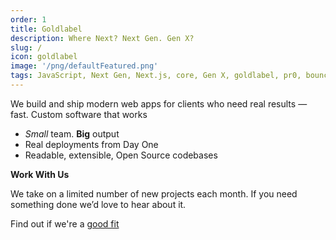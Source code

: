 ```yaml
---
order: 1
title: Goldlabel
description: Where Next? Next Gen. Gen X?
slug: /
icon: goldlabel
image: '/png/defaultFeatured.png'
tags: JavaScript, Next Gen, Next.js, core, Gen X, goldlabel, pr0, bouncer, AI Prompt Engineering, ChatGPT, OpenAI, Singularity, Frontend, Vanilla JS, TypeScript, React, Angular, Vue, Material UI, MUI, Flash, Server Side JavaScript, Node, Gatsby, NextJS, Headless CMS
---
```


We build and ship modern web apps for clients who need real results — fast. Custom software that works

- _Small_ team. **Big** output
- Real deployments from Day One
- Readable, extensible, Open Source codebases

**Work With Us**

We take on a limited number of new projects each month. If you need something done we’d love to hear about it.

Find out if we're a [good fit](/cv)
